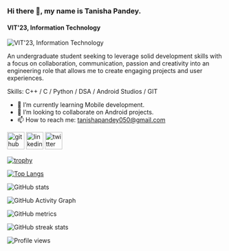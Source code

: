 ### Hi there 👋, my name is Tanisha Pandey.
#### VIT'23, Information Technology
![VIT'23, Information Technology](https://media.giphy.com/media/L1R1tvI9svkIWwpVYr/giphy.gif)

An undergraduate student seeking to leverage solid development skills with a focus on collaboration, communication, passion and creativity into an engineering role that allows me to create engaging projects and user experiences.

Skills: C++ / C / Python / DSA / Android Studios / GIT

- 🌱 I’m currently learning Mobile development. 
- 👯 I’m looking to collaborate on Android projects. 
- 📫 How to reach me: tanishapandey050@gmail.com 


[<img src='https://cdn.jsdelivr.net/npm/simple-icons@3.0.1/icons/github.svg' alt='github' height='40'>](https://github.com/tanishaPandey-2019)  [<img src='https://cdn.jsdelivr.net/npm/simple-icons@3.0.1/icons/linkedin.svg' alt='linkedin' height='40'>](https://www.linkedin.com/in/https://www.linkedin.com/in/tanisha-pandey//)  [<img src='https://cdn.jsdelivr.net/npm/simple-icons@3.0.1/icons/twitter.svg' alt='twitter' height='40'>](https://twitter.com/https://twitter.com/TanishaPandey19)  

[![trophy](https://github-profile-trophy.vercel.app/?username=tanishaPandey-2019)](https://github.com/ryo-ma/github-profile-trophy)

[![Top Langs](https://github-readme-stats.vercel.app/api/top-langs/?username=tanishaPandey-2019)](https://github.com/anuraghazra/github-readme-stats)

![GitHub stats](https://github-readme-stats.vercel.app/api?username=tanishaPandey-2019&show_icons=true)  

![GitHub Activity Graph](https://activity-graph.herokuapp.com/graph?username=tanishaPandey-2019)  

![GitHub metrics](https://metrics.lecoq.io/tanishaPandey-2019)  

![GitHub streak stats](https://github-readme-streak-stats.herokuapp.com/?user=tanishaPandey-2019)  

![Profile views](https://gpvc.arturio.dev/tanishaPandey-2019)  
